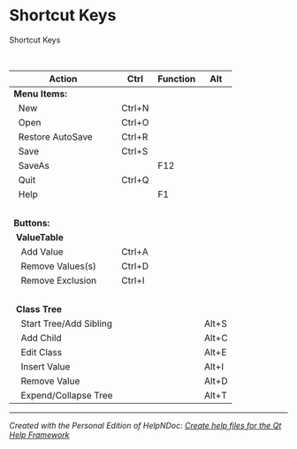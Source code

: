 # Shortcut Keys

Shortcut Keys

&nbsp;

| **Action** | **Ctrl** | **Function** | **Alt** |
| --- | --- | --- | --- |
| **Menu Items:** | &nbsp; | &nbsp; | &nbsp; |
| &nbsp; New | Ctrl+N | &nbsp; | &nbsp; |
| &nbsp; Open | Ctrl+O | &nbsp; | &nbsp; |
| &nbsp; Restore AutoSave | Ctrl+R | &nbsp; | &nbsp; |
| &nbsp; Save | Ctrl+S | &nbsp; | &nbsp; |
| &nbsp; SaveAs | &nbsp; | F12 | &nbsp; |
| &nbsp; Quit | Ctrl+Q | &nbsp; | &nbsp; |
| &nbsp; Help | &nbsp; | F1 | &nbsp; |
| &nbsp; | &nbsp; | &nbsp; | &nbsp; |
| **Buttons:** | &nbsp; | &nbsp; | &nbsp; |
| **&nbsp;ValueTable** | &nbsp; | &nbsp; | &nbsp; |
| &nbsp;&nbsp; Add Value | Ctrl+A | &nbsp; | &nbsp; |
| &nbsp;&nbsp; Remove Values(s) | Ctrl+D | &nbsp; | &nbsp; |
| &nbsp;&nbsp; Remove Exclusion | Ctrl+I | &nbsp; | &nbsp; |
| &nbsp; | &nbsp; | &nbsp; | &nbsp; |
| **&nbsp;Class Tree** | &nbsp; | &nbsp; | &nbsp; |
| &nbsp;&nbsp; Start Tree/Add Sibling | &nbsp; | &nbsp; | Alt+S |
| &nbsp;&nbsp; Add Child | &nbsp; | &nbsp; | Alt+C |
| &nbsp;&nbsp; Edit Class | &nbsp; | &nbsp; | Alt+E |
| &nbsp;&nbsp; Insert Value | &nbsp; | &nbsp; | Alt+I |
| &nbsp;&nbsp; Remove Value | &nbsp; | &nbsp; | Alt+D |
| &nbsp;&nbsp; Expend/Collapse Tree | &nbsp; | &nbsp; | Alt+T |



***
_Created with the Personal Edition of HelpNDoc: [Create help files for the Qt Help Framework](<https://www.helpndoc.com/feature-tour/create-help-files-for-the-qt-help-framework>)_
